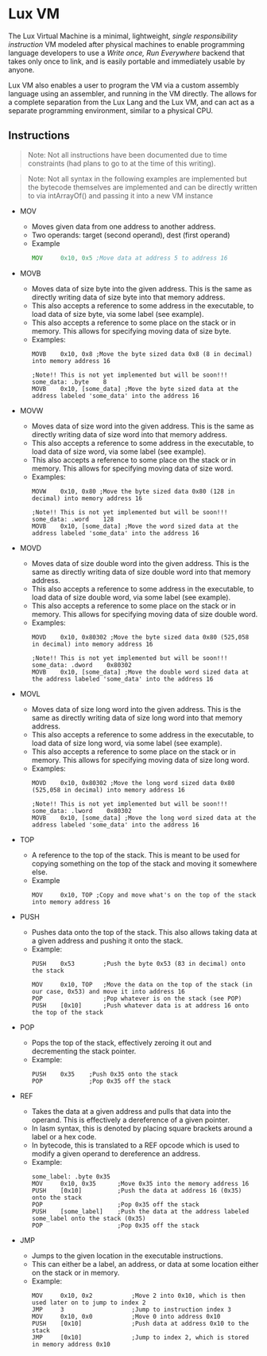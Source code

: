 # Lux VM
The Lux Virtual Machine is a minimal, lightweight, *single responsibility instruction* VM modeled after physical machines to enable programming language developers to use a *Write once, Run Everywhere* backend that takes only once to link, and is easily portable and immediately usable by anyone.

Lux VM also enables a user to program the VM via a custom assembly language using an assembler, and running in the VM directly. The allows for a complete separation from the Lux Lang and the Lux VM, and can act as a separate programming environment, similar to a physical CPU.

## Instructions
> Note: Not all instructions have been documented due to time constraints (had plans to go to at the time of this writing).

> Note: Not all syntax in the following examples are implemented but the bytecode themselves are implemented and can be directly written to via intArrayOf() and passing it into a new VM instance
* MOV
    - Moves given data from one address to another address.
    - Two operands: target (second operand), dest (first operand)
    - Example
        ```asm
        MOV     0x10, 0x5 ;Move data at address 5 to address 16
        ```
* MOVB
    - Moves data of size byte into the given address. This is the same as directly writing data of size byte into that memory address.
    - This also accepts a reference to some address in the executable, to load data of size byte, via some label (see example).
    - This also accepts a reference to some place on the stack or in memory. This allows for specifying moving data of size byte.
    - Examples:
        ```
        MOVB    0x10, 0x8 ;Move the byte sized data 0x8 (8 in decimal) into memory address 16
        
        ;Note!! This is not yet implemented but will be soon!!!
        some_data: .byte    8
        MOVB    0x10, [some_data] ;Move the byte sized data at the address labeled 'some_data' into the address 16
        ```

* MOVW
    - Moves data of size word into the given address. This is the same as directly writing data of size word into that memory address.
    - This also accepts a reference to some address in the executable, to load data of size word, via some label (see example).
    - This also accepts a reference to some place on the stack or in memory. This allows for specifying moving data of size word.
    - Examples:
        ```
        MOVW    0x10, 0x80 ;Move the byte sized data 0x80 (128 in decimal) into memory address 16
        
        ;Note!! This is not yet implemented but will be soon!!!
        some_data: .word    128
        MOVB    0x10, [some_data] ;Move the word sized data at the address labeled 'some_data' into the address 16
        ```

* MOVD
    - Moves data of size double word into the given address. This is the same as directly writing data of size double word into that memory address.
    - This also accepts a reference to some address in the executable, to load data of size double word, via some label (see example).
    - This also accepts a reference to some place on the stack or in memory. This allows for specifying moving data of size double word.
    - Examples:
        ```
        MOVD    0x10, 0x80302 ;Move the byte sized data 0x80 (525,058 in decimal) into memory address 16
        
        ;Note!! This is not yet implemented but will be soon!!!
        some_data: .dword    0x80302
        MOVB    0x10, [some_data] ;Move the double word sized data at the address labeled 'some_data' into the address 16
        ```
* MOVL
    - Moves data of size long word into the given address. This is the same as directly writing data of size long word into that memory address.
    - This also accepts a reference to some address in the executable, to load data of size long word, via some label (see example).
    - This also accepts a reference to some place on the stack or in memory. This allows for specifying moving data of size long word.
    - Examples:
        ```
        MOVD    0x10, 0x80302 ;Move the long word sized data 0x80 (525,058 in decimal) into memory address 16
        
        ;Note!! This is not yet implemented but will be soon!!!
        some_data: .lword    0x80302
        MOVB    0x10, [some_data] ;Move the long word sized data at the address labeled 'some_data' into the address 16
        ```
      
* TOP
    - A reference to the top of the stack. This is meant to be used for copying something on the top of the stack and moving it somewhere else.
    - Example
        ```
        MOV     0x10, TOP ;Copy and move what's on the top of the stack into memory address 16
        ```
* PUSH
    - Pushes data onto the top of the stack. This also allows taking data at a given address and pushing it onto the stack.
    - Example:
        ```
        PUSH    0x53        ;Push the byte 0x53 (83 in decimal) onto the stack
  
        MOV     0x10, TOP   ;Move the data on the top of the stack (in our case, 0x53) and move it into address 16
        POP                 ;Pop whatever is on the stack (see POP)
        PUSH    [0x10]      ;Push whatever data is at address 16 onto the top of the stack
        ``` 
* POP
    - Pops the top of the stack, effectively zeroing it out and decrementing the stack pointer.
    - Example:
        ```
        PUSH    0x35    ;Push 0x35 onto the stack
        POP             ;Pop 0x35 off the stack
        ```
      
* REF
    - Takes the data at a given address and pulls that data into the operand. This is effectively a dereference of a given pointer.
    - In lasm syntax, this is denoted by placing square brackets around a label or a hex code.
    - In bytecode, this is translated to a REF opcode which is used to modify a given operand to dereference an address.
    - Example:
        ```
        some_label: .byte 0x35
        MOV     0x10, 0x35      ;Move 0x35 into the memory address 16
        PUSH    [0x10]          ;Push the data at address 16 (0x35) onto the stack
        POP                     ;Pop 0x35 off the stack
        PUSH    [some_label]    ;Push the data at the address labeled some_label onto the stack (0x35)
        POP                     ;Pop 0x35 off the stack
        ```
* JMP
    - Jumps to the given location in the executable instructions.
    - This can either be a label, an address, or data at some location either on the stack or in memory.
    - Example:
        ```
        MOV     0x10, 0x2           ;Move 2 into 0x10, which is then used later on to jump to index 2
        JMP     3                   ;Jump to instruction index 3
        MOV     0x10, 0x0           ;Move 0 into address 0x10
        PUSH    [0x10]              ;Push data at address 0x10 to the stack
        JMP     [0x10]              ;Jump to index 2, which is stored in memory address 0x10 
        ```